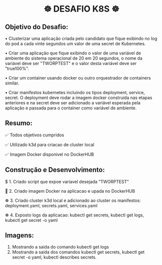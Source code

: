 <h1 align="center"> ☸ DESAFIO K8S ☸  </h1>

## Objetivo do Desafio:
• Clusterizar uma aplicação criada pelo candidato que fique exibindo no log do pod a cada vinte segundos um valor de uma secret de Kubernetes.

• Criar uma aplicação que fique exibindo o valor de uma variável de ambiente do sistema operacional de 20 em 20 segundos, o nome da variável deve ser "TWORPTEST" e o valor desta variável deve ser "true100%".

• Criar um container usando docker ou outro orquestrador de containers similar.

• Criar manifestos kubernetes incluindo os tipos deployment, service, secret. O deployment deve rodar a imagem docker construida nas etapas anteriores e na secret deve ser adicionado a variável esperada pela aplicação e passada para o container como variável de ambiente.

## Resumo:
✅ Todos objetivos cumpridos 

✅ Utilizado k3d para criacao de cluster local

✅ Imagem Docker disponivel no DockerHUB 

## Construção e Desenvolvimento:
$ 1. Criado script que expoe variavel desejada "TWORPTEST"

🐋 2. Criado imagem Docker na aplicacao e upada no DockerHUB

☸ 3. Criado cluster k3d local e adicionado ao cluster os manifestos: deployment.yaml, secrets.yaml, services.yaml

☸ 4. Exposto logs da aplicacao: kubectl get secrets, kubectl get  logs, kubectl get secret -o yaml 

## Imagens:

1. Mostrando a saida do comando kubectl get logs
2. Mostrando a saida dos comandos kubectl get secrets, kubectl get secret -o yaml, kubectl describes secrets.
